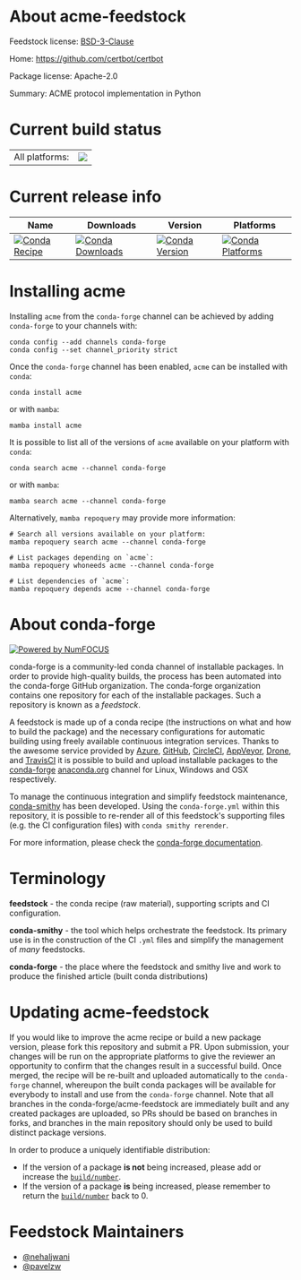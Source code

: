 About acme-feedstock
====================

Feedstock license: [BSD-3-Clause](https://github.com/conda-forge/acme-feedstock/blob/main/LICENSE.txt)

Home: https://github.com/certbot/certbot

Package license: Apache-2.0

Summary: ACME protocol implementation in Python

Current build status
====================


<table><tr><td>All platforms:</td>
    <td>
      <a href="https://dev.azure.com/conda-forge/feedstock-builds/_build/latest?definitionId=12677&branchName=main">
        <img src="https://dev.azure.com/conda-forge/feedstock-builds/_apis/build/status/acme-feedstock?branchName=main">
      </a>
    </td>
  </tr>
</table>

Current release info
====================

| Name | Downloads | Version | Platforms |
| --- | --- | --- | --- |
| [![Conda Recipe](https://img.shields.io/badge/recipe-acme-green.svg)](https://anaconda.org/conda-forge/acme) | [![Conda Downloads](https://img.shields.io/conda/dn/conda-forge/acme.svg)](https://anaconda.org/conda-forge/acme) | [![Conda Version](https://img.shields.io/conda/vn/conda-forge/acme.svg)](https://anaconda.org/conda-forge/acme) | [![Conda Platforms](https://img.shields.io/conda/pn/conda-forge/acme.svg)](https://anaconda.org/conda-forge/acme) |

Installing acme
===============

Installing `acme` from the `conda-forge` channel can be achieved by adding `conda-forge` to your channels with:

```
conda config --add channels conda-forge
conda config --set channel_priority strict
```

Once the `conda-forge` channel has been enabled, `acme` can be installed with `conda`:

```
conda install acme
```

or with `mamba`:

```
mamba install acme
```

It is possible to list all of the versions of `acme` available on your platform with `conda`:

```
conda search acme --channel conda-forge
```

or with `mamba`:

```
mamba search acme --channel conda-forge
```

Alternatively, `mamba repoquery` may provide more information:

```
# Search all versions available on your platform:
mamba repoquery search acme --channel conda-forge

# List packages depending on `acme`:
mamba repoquery whoneeds acme --channel conda-forge

# List dependencies of `acme`:
mamba repoquery depends acme --channel conda-forge
```


About conda-forge
=================

[![Powered by
NumFOCUS](https://img.shields.io/badge/powered%20by-NumFOCUS-orange.svg?style=flat&colorA=E1523D&colorB=007D8A)](https://numfocus.org)

conda-forge is a community-led conda channel of installable packages.
In order to provide high-quality builds, the process has been automated into the
conda-forge GitHub organization. The conda-forge organization contains one repository
for each of the installable packages. Such a repository is known as a *feedstock*.

A feedstock is made up of a conda recipe (the instructions on what and how to build
the package) and the necessary configurations for automatic building using freely
available continuous integration services. Thanks to the awesome service provided by
[Azure](https://azure.microsoft.com/en-us/services/devops/), [GitHub](https://github.com/),
[CircleCI](https://circleci.com/), [AppVeyor](https://www.appveyor.com/),
[Drone](https://cloud.drone.io/welcome), and [TravisCI](https://travis-ci.com/)
it is possible to build and upload installable packages to the
[conda-forge](https://anaconda.org/conda-forge) [anaconda.org](https://anaconda.org/)
channel for Linux, Windows and OSX respectively.

To manage the continuous integration and simplify feedstock maintenance,
[conda-smithy](https://github.com/conda-forge/conda-smithy) has been developed.
Using the ``conda-forge.yml`` within this repository, it is possible to re-render all of
this feedstock's supporting files (e.g. the CI configuration files) with ``conda smithy rerender``.

For more information, please check the [conda-forge documentation](https://conda-forge.org/docs/).

Terminology
===========

**feedstock** - the conda recipe (raw material), supporting scripts and CI configuration.

**conda-smithy** - the tool which helps orchestrate the feedstock.
                   Its primary use is in the construction of the CI ``.yml`` files
                   and simplify the management of *many* feedstocks.

**conda-forge** - the place where the feedstock and smithy live and work to
                  produce the finished article (built conda distributions)


Updating acme-feedstock
=======================

If you would like to improve the acme recipe or build a new
package version, please fork this repository and submit a PR. Upon submission,
your changes will be run on the appropriate platforms to give the reviewer an
opportunity to confirm that the changes result in a successful build. Once
merged, the recipe will be re-built and uploaded automatically to the
`conda-forge` channel, whereupon the built conda packages will be available for
everybody to install and use from the `conda-forge` channel.
Note that all branches in the conda-forge/acme-feedstock are
immediately built and any created packages are uploaded, so PRs should be based
on branches in forks, and branches in the main repository should only be used to
build distinct package versions.

In order to produce a uniquely identifiable distribution:
 * If the version of a package **is not** being increased, please add or increase
   the [``build/number``](https://docs.conda.io/projects/conda-build/en/latest/resources/define-metadata.html#build-number-and-string).
 * If the version of a package **is** being increased, please remember to return
   the [``build/number``](https://docs.conda.io/projects/conda-build/en/latest/resources/define-metadata.html#build-number-and-string)
   back to 0.

Feedstock Maintainers
=====================

* [@nehaljwani](https://github.com/nehaljwani/)
* [@pavelzw](https://github.com/pavelzw/)

